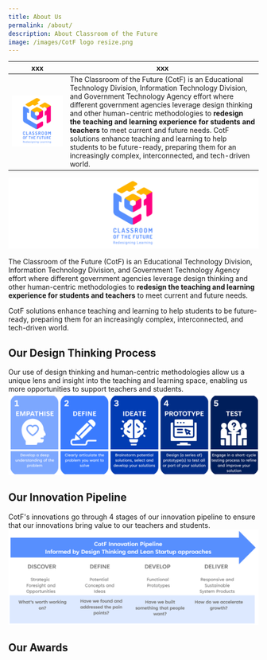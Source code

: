 ```yaml
---
title: About Us
permalink: /about/
description: About Classroom of the Future
image: /images/CotF logo resize.png
---
```

|xxx| xxx
| -------- | -------- |
| ![CotF logo](/images/CotF%20logo%20resize.png) |The Classroom of the Future (CotF) is an Educational Technology Division, Information Technology Division, and Government Technology Agency effort where different government agencies leverage design thinking and other human-centric methodologies to **redesign the teaching and learning experience for students and teachers** to meet current and future needs. CotF solutions enhance teaching and learning to help students to be future-ready, preparing them for an increasingly complex, interconnected, and tech-driven world.|


![CotF logo](/images/cotfisomerlogo1.png)

The Classroom of the Future (CotF) is an Educational Technology Division, Information Technology Division, and Government Technology Agency effort where different government agencies leverage design thinking and other human-centric methodologies to **redesign the teaching and learning experience for students and teachers** to meet current and future needs.

CotF solutions enhance teaching and learning to help students to be future-ready, preparing them for an increasingly complex, interconnected, and tech-driven world.

## Our Design Thinking Process
Our use of design thinking and human-centric methodologies allow us a unique lens and insight into the teaching and learning space, enabling us more opportunities to support teachers and students. 
![CotF Design Thinking Process](/images/CotF%20design%20thinking.png)

## Our Innovation Pipeline
CotF's innovations go through 4 stages of our innovation pipeline to ensure that our innovations bring value to our teachers and students.
![CotF Innovation Pipeline](/images/CotF%20pipeline.png)

## Our Awards
